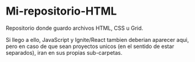# Mi-repositorio-HTML
Repositorio donde guardo archivos HTML, CSS u Grid.

Si llego a ello, JavaScript y Ignite/React tambien deberian aparecer aqui, pero en caso de que sean proyectos unicos (en el sentido de estar separados), iran en sus propias sub-carpetas.

